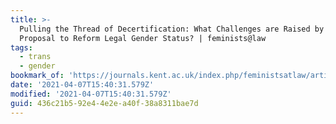 ```yaml
---
title: >-
  Pulling the Thread of Decertification: What Challenges are Raised by the
  Proposal to Reform Legal Gender Status? | feminists@law
tags:
  - trans
  - gender
bookmark_of: 'https://journals.kent.ac.uk/index.php/feministsatlaw/article/view/938'
date: '2021-04-07T15:40:31.579Z'
modified: '2021-04-07T15:40:31.579Z'
guid: 436c21b5-92e4-4e2e-a40f-38a8311bae7d
---
```

 
